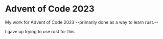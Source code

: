 # Advent of Code 2023
My work for Advent of Code 2023 --primarily done as a way to learn rust.--

I gave up trying to use rust for this
